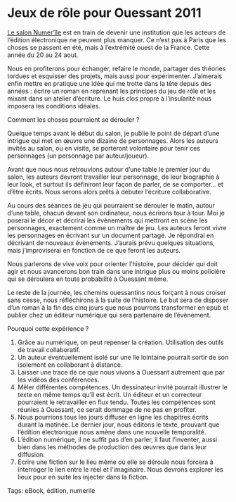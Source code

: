 # Jeux de rôle pour Ouessant 2011

[Le salon Numer’île](http://www.livre-insulaire.fr/57.html) est en train de devenir une institution que les acteurs de l’édition électronique ne peuvent plus manquer. Ce n’est pas à Paris que les choses se passent en été, mais à l’extrémité ouest de la France. Cette année du 20 au 24 aout.

Nous en profiterons pour échanger, refaire le monde, partager des théories tordues et esquisser des projets, mais aussi pour expérimenter. J’aimerais enfin mettre en pratique une idée qui me trotte dans la tête depuis des années : écrire un roman en reprenant les principes du jeu de rôle et les mixant dans un atelier d’écriture. Le huis clos propre à l’insularité nous imposera les conditions idéales.

Comment les choses pourraient se dérouler ?

Quelque temps avant le début du salon, je publie le point de départ d’une intrigue qui met en œuvre une dizaine de personnages. Alors les auteurs invités au salon, ou en visite, se porteront volontaire pour tenir ces personnages (un personnage par auteur/joueur).

Avant que nous nous retrouvions autour d’une table le premier jour du salon, les auteurs devront travailler leur personnage, de leur biographie à leur look, et surtout ils définiront leur façon de parler, de se comporter… et d’être écrits. Nous serons alors prêts à débuter l’écriture collaborative.

Au cours des séances de jeu qui pourraient se dérouler le matin, autour d’une table, chacun devant son ordinateur, nous écrirons tour à tour. Moi je poserai le décor et décrirai les évènements qui mettront en scène les personnages, exactement comme un maître de jeu. Les auteurs feront vivre les personnages en écrivant sur un document partagé. Je répondrai en décrivant de nouveaux évènements. J’aurais prévu quelques situations, mais j’improviserai en fonction de ce que feront les auteurs.

Nous parlerons de vive voix pour orienter l’histoire, pour décider qui doit agir et nous avancerons bon train dans une intrigue plus ou moins policière qui se déroulera en toute probabilité à Ouessant même.

Le reste de la journée, les chemins ouessantins nous forçant à nous croiser sans cesse, nous réfléchirons à la suite de l’histoire. Le but sera de disposer d’un roman à la fin des cinq jours que nous pourrons transformer en epub et publier chez un éditeur numérique qui sera partenaire de l’évènement.

Pourquoi cette expérience ?

1. Grâce au numérique, on peut repenser la création. Utilisation des outils de travail collaboratif.
2. Un auteur éventuellement isolé sur une île lointaine pourrait sortir de son isolement en collaborant à distance.
3. Laisser une trace de ce que nous vivons à Ouessant autrement que par les vidéos des conférences.
4. Mêler différentes compétences. Un dessinateur invité pourrait illustrer le texte en même temps qu’il est écrit. Un éditeur et un correcteur pourraient le retravailler en flux tendu. Toutes les compétences sont réunies à Ouessant, ce serait dommage de ne pas en profiter.
5. Nous pourrions tous les jours diffuser en ligne les chapitres écrits durant la matinée. Le dernier jour, nous éditons le texte, prouvant que l’édition électronique nous amène dans une nouvelle temporalité.
6. L’édition numérique, il ne suffit pas d’en parler, il faut l’inventer, aussi bien dans les méthodes de production des œuvres que dans leur diffusion.
7. Écrire une fiction sur le lieu même où elle se déroule nous forcera à interroger le lien entre le réel et l'imaginaire. Nous devrons explorer les lieux pour en suite les injecter dans la fiction.

Tags: eBook, édition, numerile